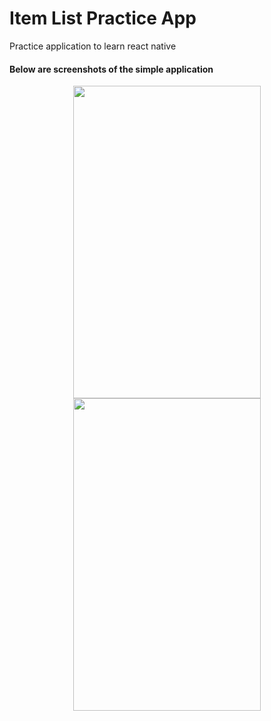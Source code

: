 # Item List Practice App
Practice application to learn react native


<h4> Below are screenshots of the simple application </h4>

<p align = "center">
  <img src=“repo_images/Simulator Screen Shot - iPhone SE (2nd generation) - 2020-09-15 at 18.49.13.png" width="300" height="500">
  <img src=“repo_images/Simulator Screen Shot - iPhone SE (2nd generation) - 2020-09-15 at 18.49.17.png” width="300" height="500">
</p>
